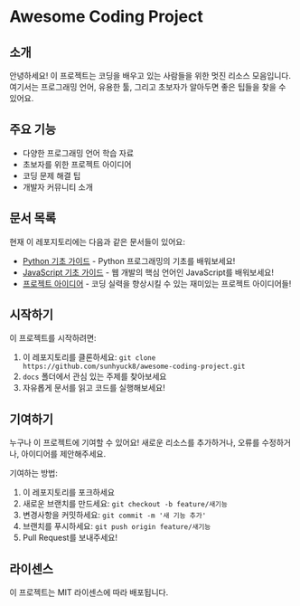 # Awesome Coding Project

## 소개
안녕하세요! 이 프로젝트는 코딩을 배우고 있는 사람들을 위한 멋진 리소스 모음입니다. 여기서는 프로그래밍 언어, 유용한 툴, 그리고 초보자가 알아두면 좋은 팁들을 찾을 수 있어요.

## 주요 기능
- 다양한 프로그래밍 언어 학습 자료
- 초보자를 위한 프로젝트 아이디어
- 코딩 문제 해결 팁
- 개발자 커뮤니티 소개

## 문서 목록
현재 이 레포지토리에는 다음과 같은 문서들이 있어요:

- [Python 기초 가이드](docs/python-basics.md) - Python 프로그래밍의 기초를 배워보세요!
- [JavaScript 기초 가이드](docs/javascript-basics.md) - 웹 개발의 핵심 언어인 JavaScript를 배워보세요!
- [프로젝트 아이디어](docs/project-ideas.md) - 코딩 실력을 향상시킬 수 있는 재미있는 프로젝트 아이디어들!

## 시작하기
이 프로젝트를 시작하려면:
1. 이 레포지토리를 클론하세요: `git clone https://github.com/sunhyuck8/awesome-coding-project.git`
2. `docs` 폴더에서 관심 있는 주제를 찾아보세요
3. 자유롭게 문서를 읽고 코드를 실행해보세요!

## 기여하기
누구나 이 프로젝트에 기여할 수 있어요! 새로운 리소스를 추가하거나, 오류를 수정하거나, 아이디어를 제안해주세요.

기여하는 방법:
1. 이 레포지토리를 포크하세요
2. 새로운 브랜치를 만드세요: `git checkout -b feature/새기능`
3. 변경사항을 커밋하세요: `git commit -m '새 기능 추가'`
4. 브랜치를 푸시하세요: `git push origin feature/새기능`
5. Pull Request를 보내주세요!

## 라이센스
이 프로젝트는 MIT 라이센스에 따라 배포됩니다.